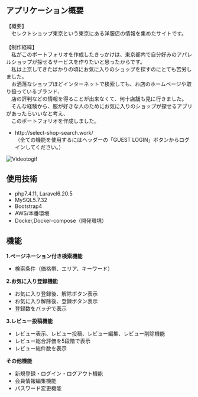 ## アプリケーション概要

【概要】  
　セレクトショップ東京という東京にある洋服店の情報を集めたサイトです。  
 <br>
【制作経緯】  
　私がこのポートフォリオを作成したきっかけは、東京都内で自分好みのアパレルショップが探せるサービスを作りたいと思ったからです。  
　私は上京してきたばかりの頃にお気に入りのショップを探すのにとても苦労しました。  
　お洒落なショップほどインターネットで検索しても、お店のホームページや取り扱っているブランド、  
　店の評判などの情報を得ることが出来なくて、何十店舗も見に行きました。  
　そんな経験から、服が好きな人のためにお気に入りのショップが探せるアプリがあったらいいなと考え、  
　このポートフォリオを作成しました。  

<ul>
    <li>http://select-shop-search.work/</li>
    （全ての機能を使用するにはヘッダーの「GUEST LOGIN」ボタンからログインしてください。）
</ul>

![Videotogif](https://user-images.githubusercontent.com/68678172/106115259-eaa99080-6193-11eb-9878-d82bd3092329.gif)

## 使用技術

- php7.4.11, Laravel6.20.5
- MySQL5.7.32
- Bootstrap4
- AWS/本番環境
- Docker,Docker-compose（開発環境）

## 機能

**1.ページネーション付き検索機能**
<ul>
  <li>検索条件（価格帯、エリア、キーワード）</li>
</ul>

**2.お気に入り登録機能**
<ul>
  <li>お気に入り登録後、解除ボタン表示</li>
  <li>お気に入り解除後、登録ボタン表示</li>
  <li>登録数をバッヂで表示</li>
</ul>

**3.レビュー投稿機能**
<ul>
  <li>レビュー表示、レビュー投稿、レビュー編集、レビュー削除機能</li>
  <li>レビュー総合評価を5段階で表示</li>
  <li>レビュー総件数を表示</li>
</ul>

**その他機能**
<ul>
  <li>新規登録・ログイン・ログアウト機能</li>
  <li>会員情報編集機能</li>
  <li>パスワード変更機能</li>
</ul>
